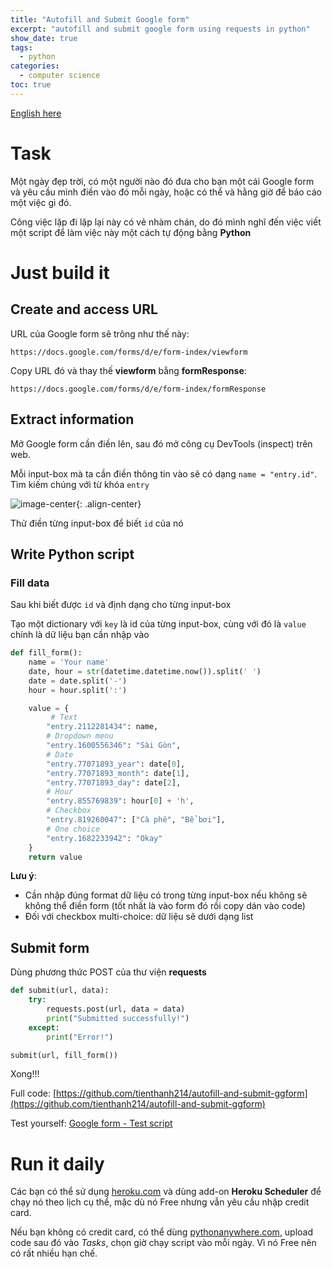 ```yaml
---
title: "Autofill and Submit Google form"
excerpt: "autofill and submit google form using requests in python"
show_date: true
tags:
  - python
categories:
  - computer science
toc: true
---
```


[English here](https://github.com/tienthanh214/autofill-and-submit-ggform/blob/main/README.md)

# Task
Một ngày đẹp trời, có một người nào đó đưa cho bạn một cái Google form và yêu cầu mình điền vào đó mỗi ngày, hoặc có thể và hằng giờ để báo cáo một việc gì đó.

Công việc lặp đi lặp lại này có vẻ nhàm chán, do đó mình nghĩ đến việc viết một script để làm việc này một cách tự động bằng **Python**

# Just build it
## Create and access URL
URL của Google form sẽ trông như thế này:
```
https://docs.google.com/forms/d/e/form-index/viewform
```
Copy URL đó và thay thế **viewform** bằng **formResponse**:
```
https://docs.google.com/forms/d/e/form-index/formResponse
```

## Extract information

Mở Google form cần điền lên, sau đó mở công cụ DevTools (inspect) trên web.

Mỗi input-box mà ta cần điền thông tin vào sẽ có dạng
```name = "entry.id"```. Tìm kiếm chúng với từ khóa ```entry```

![image-center](/assets/images/post/autofill-ggform-entry.png){: .align-center}

Thử điền từng input-box để biết ```id``` của nó

## Write Python script
### Fill data
Sau khi biết được ```id``` và định dạng cho từng input-box

Tạo một dictionary với ```key``` là id của từng input-box, cùng với đó là ```value``` chính là dữ liệu bạn cần nhập vào

```py
def fill_form():
    name = 'Your name'
    date, hour = str(datetime.datetime.now()).split(' ')
    date = date.split('-')
    hour = hour.split(':')

    value = {
         # Text
        "entry.2112281434": name,
        # Dropdown menu
        "entry.1600556346": "Sài Gòn",
        # Date
        "entry.77071893_year": date[0],
        "entry.77071893_month": date[1],
        "entry.77071893_day": date[2],
        # Hour
        "entry.855769839": hour[0] + 'h',
        # Checkbox 
        "entry.819260047": ["Cà phê", "Bể bơi"],
        # One choice
        "entry.1682233942": "Okay"
    }
    return value
```
**Lưu ý**: 
- Cần nhập đúng format dữ liệu có trong từng input-box nếu không sẽ không thể điền form (tốt nhất là vào form đó rồi copy dán vào code)
- Đối với checkbox multi-choice: dữ liệu sẽ dưới dạng list

## Submit form
Dùng phương thức POST của thư viện **requests**
```python
def submit(url, data):
    try:
        requests.post(url, data = data)
        print("Submitted successfully!")
    except:
        print("Error!")

submit(url, fill_form())
```
Xong!!!

Full code: [https://github.com/tienthanh214/autofill-and-submit-ggform](https://github.com/tienthanh214/autofill-and-submit-ggform)

Test yourself: [Google form - Test script](https://docs.google.com/forms/d/e/1FAIpQLSdwcwvrOeBG200L0tCSUHc1MLebycACWIi3qw0UBK31GE26Yg/viewform)

# Run it daily
Các bạn có thể sử dụng [heroku.com](https://www.heroku.com/) và dùng add-on **Heroku Scheduler** để chạy nó theo lịch cụ thể, mặc dù nó Free nhưng vẫn yêu cầu nhập credit card.

Nếu bạn không có credit card, có thể dùng [pythonanywhere.com](https://www.pythonanywhere.com/), upload code sau đó vào *Tasks*, chọn giờ chạy script vào mỗi ngày. Vì nó Free nên có rất nhiều hạn chế.



